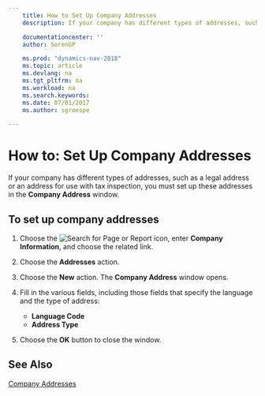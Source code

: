```yaml
---
    title: How to Set Up Company Addresses
    description: If your company has different types of addresses, such as a legal address or an address for use with tax inspection, you must set up these addresses in the **Company Address** window.

    documentationcenter: ''
    author: SorenGP

    ms.prod: "dynamics-nav-2018"
    ms.topic: article
    ms.devlang: na
    ms.tgt_pltfrm: na
    ms.workload: na
    ms.search.keywords:
    ms.date: 07/01/2017
    ms.author: sgroespe

---
```

# How to: Set Up Company Addresses
If your company has different types of addresses, such as a legal address or an address for use with tax inspection, you must set up these addresses in the **Company Address** window.  

## To set up company addresses  

1.  Choose the ![Search for Page or Report](../../media/ui-search/search_small.png "Search for Page or Report icon") icon, enter **Company Information**, and choose the related link.  
2.  Choose the **Addresses** action.  
3.  Choose the **New** action. The **Company Address** window opens.  
4.  Fill in the various fields, including those fields that specify the language and the type of address:  

    - **Language Code**  
    - **Address Type**  

5.  Choose the **OK** button to close the window.  

## See Also  
 [Company Addresses](company-addresses.md)
